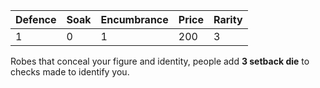 | Defence | Soak | Encumbrance | Price | Rarity |
| ------- | ---- | ----------- | ----- | ------ |
| 1       | 0    | 1           | 200    | 3       |

Robes that conceal your figure and identity, people add **3 setback die** to checks made to identify you.
